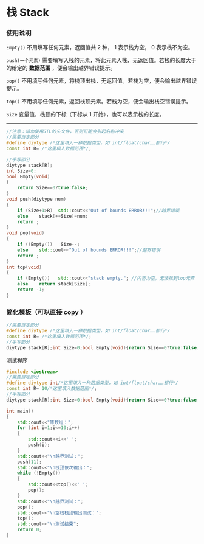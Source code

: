 # 栈  $\text{ Stack}$
### **使用说明**

`Empty()` 不用填写任何元素，返回值共 $2$ 种， $1$ 表示栈为空， $0$ 表示栈不为空。

`push(一个元素)` 需要填写入栈的元素，将此元素入栈，无返回值。若栈的长度大于的给定的 **数据范围**  ，便会输出越界错误提示。

`pop()` 不用填写任何元素，将栈顶出栈，无返回值。若栈为空，便会输出越界错误提示。

`top()` 不用填写任何元素，返回栈顶元素。若栈为空，便会输出栈空错误提示。

`Size` 变量值，栈顶的下标（下标从 $1$ 开始），也可以表示栈的长度。

--------
```cpp
//注意：请勿使用STL的头文件，否则可能会引起名称冲突
//需要自定部分
#define diytype /*这里填入一种数据类型，如 int/float/char……都行*/
const int R= /*这里填入数据范围*/;

//手写部分
diytype stack[R];
int Size=0;
bool Empty(void)
{
    return Size==0?true:false;
}
void push(diytype num)
{
    if (Size+1>R)  std::cout<<"Out of bounds ERROR!!!";//越界错误
    else    stack[++Size]=num;
    return ;
}
void pop(void)
{
    if (!Empty())   Size--;
    else    std::cout<<"Out of bounds ERROR!!!";//越界错误
    return ;
}
int top(void)
{
    if (Empty())   std::cout<<"stack empty."; //内容为空，无法找到top元素
    else    return stack[Size];
    return -1;
}
```

### 简化模板（可以直接 copy ）
```cpp
//需要自定部分
#define diytype /*这里填入一种数据类型，如 int/float/char……都行*/
const int R= /*这里填入数据范围*/;
//手写部分
diytype stack[R];int Size=0;bool Empty(void){return Size==0?true:false;}void push(diytype num){if(Size+1>R)std::cout<<"Out of bounds ERROR!!!";else stack[++Size]=num;return ;}void pop(void){if (!Empty())Size--;else std::cout<<"Out of bounds ERROR!!!";return ;}int top(void){if (Empty())std::cout<<"stack empty.";else return stack[Size];return -1;}int Getsize(void){return Size+1;}
```

测试程序
```cpp
#include <iostream>
//需要自定部分
#define diytype int/*这里填入一种数据类型，如 int/float/char……都行*/
const int R= 10/*这里填入数据范围*/;
//手写部分
diytype stack[R];int Size=0;bool Empty(void){return Size==0?true:false;}void push(diytype num){if(Size+1>R)std::cout<<"Out of bounds ERROR!!!";else stack[++Size]=num;return ;}void pop(void){if (!Empty())Size--;else std::cout<<"Out of bounds ERROR!!!";return ;}int top(void){if (Empty())std::cout<<"stack empty.";else return stack[Size];return -1;}int Getsize(void){return Size+1;}

int main()
{
    std::cout<<"原数组：";
    for (int i=1;i<=10;i++)
    {
        std::cout<<i<<' ';
        push(i);
    }
    std::cout<<"\n越界测试：";
    push(11);
    std::cout<<"\n栈顶依次输出：";
    while (!Empty())
    {
        std::cout<<top()<<' ';
        pop();
    }
    std::cout<<"\n越界测试：";
    pop();
    std::cout<<"\n空栈栈顶输出测试：";
    top();
    std::cout<<"\n测试结束";
    return 0;
}
```
